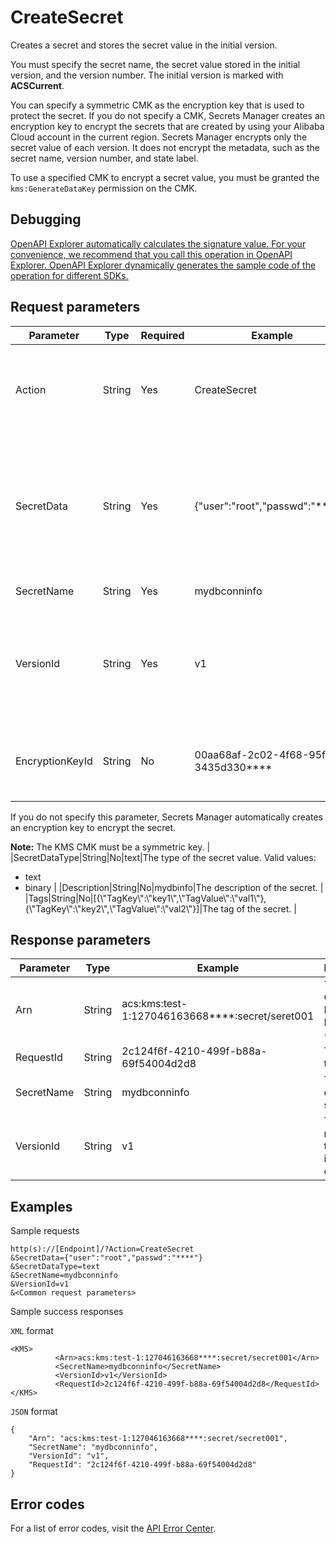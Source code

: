 # CreateSecret

Creates a secret and stores the secret value in the initial version.

You must specify the secret name, the secret value stored in the initial version, and the version number. The initial version is marked with **ACSCurrent**.

You can specify a symmetric CMK as the encryption key that is used to protect the secret. If you do not specify a CMK, Secrets Manager creates an encryption key to encrypt the secrets that are created by using your Alibaba Cloud account in the current region. Secrets Manager encrypts only the secret value of each version. It does not encrypt the metadata, such as the secret name, version number, and state label.

To use a specified CMK to encrypt a secret value, you must be granted the `kms:GenerateDataKey` permission on the CMK.

## Debugging

[OpenAPI Explorer automatically calculates the signature value. For your convenience, we recommend that you call this operation in OpenAPI Explorer. OpenAPI Explorer dynamically generates the sample code of the operation for different SDKs.](https://api.aliyun.com/#product=Kms&api=CreateSecret&type=RPC&version=2016-01-20)

## Request parameters

|Parameter|Type|Required|Example|Description|
|---------|----|--------|-------|-----------|
|Action|String|Yes|CreateSecret|The operation that you want to perform. Set the value to CreateSecret. |
|SecretData|String|Yes|\{"user":"root","passwd":"\*\*\*\*"\}|The value of the secret that you want to create. Secrets Manager encrypts the secret value and stores it in the initial version. |
|SecretName|String|Yes|mydbconninfo|The name of the secret. |
|VersionId|String|Yes|v1|The version number of the initial version. Version numbers are unique in each secret object. |
|EncryptionKeyId|String|No|00aa68af-2c02-4f68-95fe-3435d330\*\*\*\*|The ID of the KMS CMK that is used to encrypt the secret value.

If you do not specify this parameter, Secrets Manager automatically creates an encryption key to encrypt the secret.

**Note:** The KMS CMK must be a symmetric key. |
|SecretDataType|String|No|text|The type of the secret value. Valid values:

-   text
-   binary |
|Description|String|No|mydbinfo|The description of the secret. |
|Tags|String|No|\[\{\\"TagKey\\":\\"key1\\",\\"TagValue\\":\\"val1\\"\},\{\\"TagKey\\":\\"key2\\",\\"TagValue\\":\\"val2\\"\}\]|The tag of the secret. |

## Response parameters

|Parameter|Type|Example|Description|
|---------|----|-------|-----------|
|Arn|String|acs:kms:test-1:127046163668\*\*\*\*:secret/seret001|The Alibaba Cloud Resource Name \(ARN\). |
|RequestId|String|2c124f6f-4210-499f-b88a-69f54004d2d8|The ID of the request. |
|SecretName|String|mydbconninfo|The name of the secret. |
|VersionId|String|v1|The version number of the idempotent operation. |

## Examples

Sample requests

```
http(s)://[Endpoint]/?Action=CreateSecret
&SecretData={"user":"root","passwd":"****"}
&SecretDataType=text
&SecretName=mydbconninfo
&VersionId=v1
&<Common request parameters>
```

Sample success responses

`XML` format

```
<KMS>
          <Arn>acs:kms:test-1:127046163668****:secret/secret001</Arn>
          <SecretName>mydbconninfo</SecretName>
          <VersionId>v1</VersionId>
          <RequestId>2c124f6f-4210-499f-b88a-69f54004d2d8</RequestId>
</KMS>
```

`JSON` format

```
{
    "Arn": "acs:kms:test-1:127046163668****:secret/secret001",
    "SecretName": "mydbconninfo",
    "VersionId": "v1",
    "RequestId": "2c124f6f-4210-499f-b88a-69f54004d2d8"
}
```

## Error codes

For a list of error codes, visit the [API Error Center](https://error-center.alibabacloud.com/status/product/Kms).


